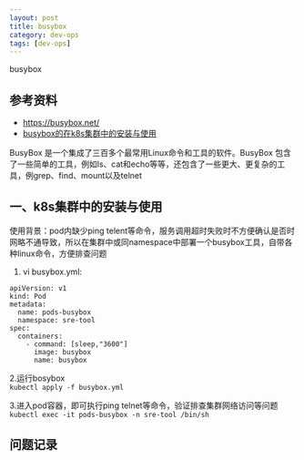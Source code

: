 ```yaml
---
layout: post
title: busybox
category: dev-ops
tags: [dev-ops]
---
```


busybox

## 参考资料
- https://busybox.net/
- [busybox的在k8s集群中的安装与使用](https://linuxcpp.0voice.com/?id=22240)

BusyBox 是一个集成了三百多个最常用Linux命令和工具的软件。BusyBox 包含了一些简单的工具，例如ls、cat和echo等等，还包含了一些更大、更复杂的工具，例grep、find、mount以及telnet

## 一、k8s集群中的安装与使用
使用背景：pod内缺少ping telent等命令，服务调用超时失败时不方便确认是否时网略不通导致，所以在集群中或同namespace中部署一个busybox工具，自带各种linux命令，方便排查问题

1. vi busybox.yml:  
``` 
apiVersion: v1
kind: Pod
metadata:
  name: pods-busybox
  namespace: sre-tool
spec:
  containers:
    - command: [sleep,"3600"]
      image: busybox
      name: busybox
```

2.运行bosybox  
```kubectl apply -f busybox.yml```

3.进入pod容器，即可执行ping telnet等命令，验证排查集群网络访问等问题  
```kubectl exec -it pods-busybox -n sre-tool /bin/sh```

## 问题记录